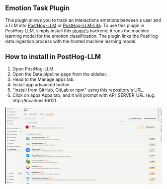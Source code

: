 ## Emotion Task Plugin

This plugin allows you to track an interactions emotions between a user and a LLM into [PostHog-LLM](https://github.com/postlang/posthog-llm) or [PostHog-LLM-Lite](https://github.com/postlang/posthog-llm-lite). To use this plugin in PostHog-LLM, simply install this [plugin's](https://github.com/minuva/fast-nlp-text-emotion) backend, it runs the machine learning model for the emotion classification. The plugin links the PostHog data ingestion process with the hosted machine learning model.


## How to install in PostHog-LLM

1. Open PostHog-LLM.
2. Open the Data pipeline page from the sidebar.
3. Head to the Manage apps tab.
4. Install app advanced button
5. "Install from GitHub, GitLab or npm" using this repository's URL.
6. Click on apps Apps tab, and it will prompt with API_SERVER_URL (e.g. http://localhost:9612).

![Example](img/emotion.gif)